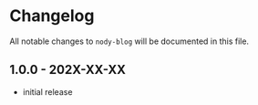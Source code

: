 # Changelog

All notable changes to `nody-blog` will be documented in this file.

## 1.0.0 - 202X-XX-XX

- initial release
